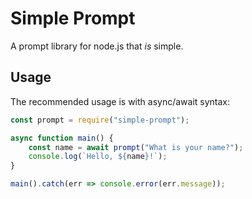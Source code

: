 # Simple Prompt

A prompt library for node.js that *is* simple.

## Usage

The recommended usage is with async/await syntax:

```js
const prompt = require("simple-prompt");

async function main() {
    const name = await prompt("What is your name?");
    console.log(`Hello, ${name}!`);
}

main().catch(err => console.error(err.message));
```

